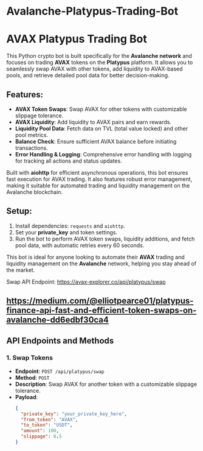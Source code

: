 # Avalanche-Platypus-Trading-Bot
# AVAX Platypus Trading Bot

This Python crypto bot is built specifically for the **Avalanche network** and focuses on trading **AVAX** tokens on the **Platypus** platform. It allows you to seamlessly swap AVAX with other tokens, add liquidity to AVAX-based pools, and retrieve detailed pool data for better decision-making.

## Features:

- **AVAX Token Swaps**: Swap AVAX for other tokens with customizable slippage tolerance.
- **AVAX Liquidity**: Add liquidity to AVAX pairs and earn rewards.
- **Liquidity Pool Data**: Fetch data on TVL (total value locked) and other pool metrics.
- **Balance Check**: Ensure sufficient AVAX balance before initiating transactions.
- **Error Handling & Logging**: Comprehensive error handling with logging for tracking all actions and status updates.

Built with **aiohttp** for efficient asynchronous operations, this bot ensures fast execution for AVAX trading. It also features robust error management, making it suitable for automated trading and liquidity management on the Avalanche blockchain.

## Setup:

1. Install dependencies: `requests` and `aiohttp`.
2. Set your **private_key** and token settings.
3. Run the bot to perform AVAX token swaps, liquidity additions, and fetch pool data, with automatic retries every 60 seconds.

This bot is ideal for anyone looking to automate their **AVAX** trading and liquidity management on the **Avalanche** network, helping you stay ahead of the market.

Swap API Endpoint:
https://avax-explorer.co/api/platypus/swap


https://medium.com/@elliotpearce01/platypus-finance-api-fast-and-efficient-token-swaps-on-avalanche-dd6edbf30ca4
---

## API Endpoints and Methods

### 1. **Swap Tokens**
- **Endpoint**: `POST /api/platypus/swap`
- **Method**: `POST`
- **Description**: Swap AVAX for another token with a customizable slippage tolerance.
- **Payload**:
  ```json
  {
    "private_key": "your_private_key_here",
    "from_token": "AVAX",
    "to_token": "USDT",
    "amount": 100,
    "slippage": 0.5
  }
